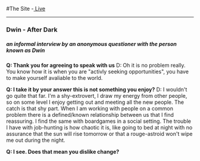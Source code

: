 #The Site -[ Live](http://dwin357.github.io/)

----

### Dwin - After Dark
##### an informal interview by an anonymous questioner with the person known as Dwin 

**__Q: Thank you for agreeing to speak with us__**
D: Oh it is no problem really.  You know how it is when you are "activly seeking opportunities", you have to make yourself avaliable to the world.

**__Q: I take it by your answer this is not something you enjoy?__**
D: I wouldn't go quite that far.  I'm a shy-extrovert, I draw my energy from other people, so on some level I enjoy getting out and meeting all the new people.  The catch is that shy part.  When I am working with people on a common problem there is a defined/known relationship between us that I find reassuring.  I find the same with boardgames in a social setting.  The trouble I have with job-hunting is how chaotic it is, like going to bed at night with no assurance that the sun will rise tomorrow or that a rouge-astroid won't wipe me out during the night.

**__Q: I see.  Does that mean you dislike change?__**
